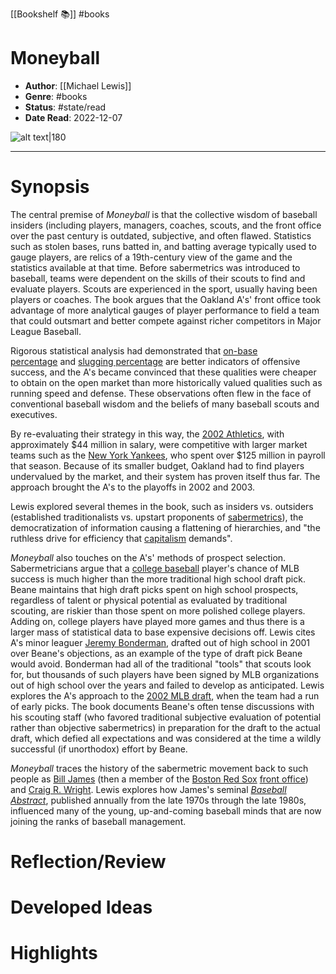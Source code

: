 [[Bookshelf 📚]] 
#books 

# Moneyball

- **Author**: [[Michael Lewis]]
- **Genre**: #books 
- **Status**: #state/read
- **Date Read**: 2022-12-07

![alt text|180](https://m.media-amazon.com/images/I/41muYYGwiOL._AC_SY780_.jpg)

___

# Synopsis

The central premise of _Moneyball_ is that the collective wisdom of baseball insiders (including players, managers, coaches, scouts, and the front office over the past century is outdated, subjective, and often flawed. Statistics such as stolen bases, runs batted in, and batting average typically used to gauge players, are relics of a 19th-century view of the game and the statistics available at that time. Before sabermetrics was introduced to baseball, teams were dependent on the skills of their scouts to find and evaluate players. Scouts are experienced in the sport, usually having been players or coaches. The book argues that the Oakland A's' front office took advantage of more analytical gauges of player performance to field a team that could outsmart and better compete against richer competitors in Major League Baseball.

Rigorous statistical analysis had demonstrated that [on-base percentage](https://en.wikipedia.org/wiki/On-base_percentage "On-base percentage") and [slugging percentage](https://en.wikipedia.org/wiki/Slugging_percentage "Slugging percentage") are better indicators of offensive success, and the A's became convinced that these qualities were cheaper to obtain on the open market than more historically valued qualities such as running speed and defense. These observations often flew in the face of conventional baseball wisdom and the beliefs of many baseball scouts and executives.

By re-evaluating their strategy in this way, the [2002 Athletics](https://en.wikipedia.org/wiki/2002_Oakland_Athletics_season "2002 Oakland Athletics season"), with approximately $44 million in salary, were competitive with larger market teams such as the [New York Yankees](https://en.wikipedia.org/wiki/New_York_Yankees "New York Yankees"), who spent over $125 million in payroll that season. Because of its smaller budget, Oakland had to find players undervalued by the market, and their system has proven itself thus far. The approach brought the A's to the playoffs in 2002 and 2003.

Lewis explored several themes in the book, such as insiders vs. outsiders (established traditionalists vs. upstart proponents of [sabermetrics](https://en.wikipedia.org/wiki/Sabermetrics "Sabermetrics")), the democratization of information causing a flattening of hierarchies, and "the ruthless drive for efficiency that [capitalism](https://en.wikipedia.org/wiki/Capitalism "Capitalism") demands".

_Moneyball_ also touches on the A's' methods of prospect selection. Sabermetricians argue that a [college baseball](https://en.wikipedia.org/wiki/College_baseball "College baseball") player's chance of MLB success is much higher than the more traditional high school draft pick. Beane maintains that high draft picks spent on high school prospects, regardless of talent or physical potential as evaluated by traditional scouting, are riskier than those spent on more polished college players. Adding on, college players have played more games and thus there is a larger mass of statistical data to base expensive decisions off. Lewis cites A's minor leaguer [Jeremy Bonderman](https://en.wikipedia.org/wiki/Jeremy_Bonderman "Jeremy Bonderman"), drafted out of high school in 2001 over Beane's objections, as an example of the type of draft pick Beane would avoid. Bonderman had all of the traditional "tools" that scouts look for, but thousands of such players have been signed by MLB organizations out of high school over the years and failed to develop as anticipated. Lewis explores the A's approach to the [2002 MLB draft](https://en.wikipedia.org/wiki/2002_Major_League_Baseball_draft "2002 Major League Baseball draft"), when the team had a run of early picks. The book documents Beane's often tense discussions with his scouting staff (who favored traditional subjective evaluation of potential rather than objective sabermetrics) in preparation for the draft to the actual draft, which defied all expectations and was considered at the time a wildly successful (if unorthodox) effort by Beane.

_Moneyball_ traces the history of the sabermetric movement back to such people as [Bill James](https://en.wikipedia.org/wiki/Bill_James "Bill James") (then a member of the [Boston Red Sox](https://en.wikipedia.org/wiki/Boston_Red_Sox) [front office](https://en.wikipedia.org/wiki/Front_office_(sports) "Front office (sports)")) and [Craig R. Wright](https://en.wikipedia.org/wiki/Craig_R._Wright "Craig R. Wright"). Lewis explores how James's seminal _[Baseball Abstract](https://en.wikipedia.org/wiki/Baseball_Abstract "Baseball Abstract")_, published annually from the late 1970s through the late 1980s, influenced many of the young, up-and-coming baseball minds that are now joining the ranks of baseball management.

# Reflection/Review

# Developed Ideas

# Highlights